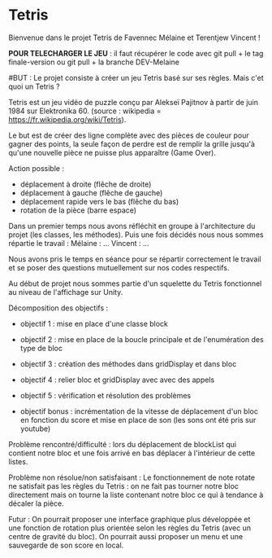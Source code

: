 # Tetris
Bienvenue dans le projet Tetris de Favennec Mélaine et Terentjew Vincent !

__POUR TELECHARGER LE JEU__ : il faut récupérer le code avec git pull + le tag finale-version ou git pull + la branche DEV-Melaine


#BUT : 
Le projet consiste à créer un jeu Tetris basé sur ses règles.
Mais c'et quoi un Tetris ?

Tetris est un jeu vidéo de puzzle conçu par Alekseï Pajitnov à partir de juin 1984 sur Elektronika 60. (source : wikipedia = https://fr.wikipedia.org/wiki/Tetris).

Le but est de créer des ligne complète avec des pièces de couleur pour gagner des points, la seule façon de perdre est de remplir la grille jusqu'à qu'une nouvelle pièce ne puisse plus apparaître (Game Over).

Action possible : 
- déplacement à droite (flêche de droite)
- déplacement à gauche (flêche de gauche)
- déplacement rapide vers le bas (flêche du bas)
- rotation de la pièce (barre espace)

Dans un premier temps nous avons réfléchit en groupe à l'architecture du projet (les classes, les méthodes).
Puis une fois décidés nous nous sommes répartie le travail :
Mélaine : ...
Vincent : ...

Nous avons pris le temps en séance pour se répartir correctement le travail et se poser des questions mutuellement sur nos codes respectifs.

Au début de projet nous sommes partie d'un squelette du Tetris fonctionnel au niveau de l'affichage sur Unity.

Décomposition des objectifs : 

- objectif 1 : mise en place d'une classe block

- objectif 2 : mise en place de la boucle principale et de l'enumération des type de bloc

- objectif 3 : création des méthodes dans gridDisplay et dans bloc

- objectif 4 : relier bloc et gridDisplay avec avec des appels

- objectif 5 : vérification et résolution des problèmes

- objectif bonus : incrémentation de la vitesse de déplacement d'un bloc en fonction du score et mise en place de son (les sons ont été pris sur youtube)


Problème rencontré/difficulté : lors du déplacement de blockList qui contient notre bloc et une fois arrivé en bas déplacer à l'intérieur de cette listes.

Problème non résolue/non satisfaisant : Le fonctionnement de note rotate ne satisfait pas les règles du Tetris : on ne fait pas tourner notre bloc directement 
                                        mais on tourne la liste contenant notre bloc ce qui à tendance à décaler la pièce.



Futur : On pourrait proposer une interface graphique plus développée et une fonction de rotation plus orientée selon les règles du Tetris (avec un centre de gravité du bloc). On pourrait aussi proposer un menu et une sauvegarde de son score en local.


